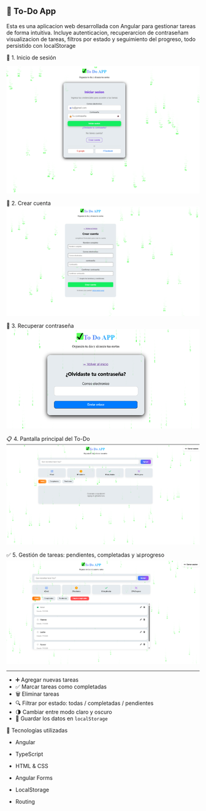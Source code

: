 ## 📝 To-Do App

Esta es una aplicacion web desarrollada con Angular para gestionar tareas de forma intuitiva. Incluye autenticacion, recuperarcion de contraseñam visualizacion de tareas, filtros por estado y seguimiento del progreso, todo persistido con localStorage

🔐 1. Inicio de sesión

![image Alt](https://github.com/Moises-Tejeda-M/To-Do/blob/55adfadf71a2bb7748f77f2f429eaaa8351a0dca/Screenshot%202025-07-07%20231446.png)

🧾 2. Crear cuenta
![image Alt](https://github.com/Moises-Tejeda-M/To-Do/blob/55adfadf71a2bb7748f77f2f429eaaa8351a0dca/Screenshot%202025-07-07%20231434.png)

🔑 3. Recuperar contraseña
![image Alt](https://github.com/Moises-Tejeda-M/To-Do/blob/dee82682b356b8428dd4824ebd4486bb16814439/Screenshot%202025-07-08%20002529.png)

📋 4. Pantalla principal del To-Do
![image Alt](https://github.com/Moises-Tejeda-M/To-Do/blob/dee82682b356b8428dd4824ebd4486bb16814439/Screenshot%202025-07-07%20231809.png)

✅ 5. Gestión de tareas: pendientes, completadas y 📊progreso
![image Alt](https://github.com/Moises-Tejeda-M/To-Do/blob/dee82682b356b8428dd4824ebd4486bb16814439/Screenshot%202025-07-07%20231839.png)


---------------------------
  
- ➕ Agregar nuevas tareas
- ✅ Marcar tareas como completadas
- 🗑️ Eliminar tareas
- 🔍 Filtrar por estado: todas / completadas / pendientes
- 🌗 Cambiar entre modo claro y oscuro
- 💾 Guardar los datos en `localStorage`

🚀 Tecnologías utilizadas

- Angular

- TypeScript

- HTML & CSS

- Angular Forms

- LocalStorage

- Routing

